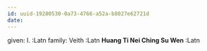 ```yaml
---
id: uuid-19280530-0a73-4766-a52a-b8027e62721d
date: 
---
```


given: I. :Latn
family: Veith :Latn
**Huang Ti Nei Ching Su Wen** :Latn